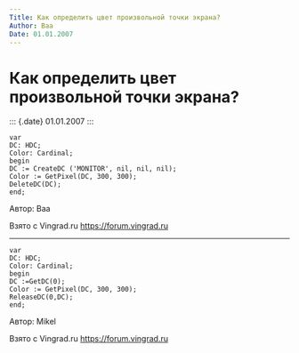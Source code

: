 ```yaml
---
Title: Как определить цвет произвольной точки экрана?
Author: Baa
Date: 01.01.2007
---
```



Как определить цвет произвольной точки экрана?
==============================================

::: {.date}
01.01.2007
:::

    var
    DC: HDC;
    Color: Cardinal;
    begin
    DC := CreateDC ('MONITOR', nil, nil, nil);
    Color := GetPixel(DC, 300, 300);
    DeleteDC(DC);
    end;

Автор: Baa

Взято с Vingrad.ru <https://forum.vingrad.ru>

------------------------------------------------------------------------

    var
    DC: HDC;
    Color: Cardinal;
    begin
    DC :=GetDC(0);
    Color := GetPixel(DC, 300, 300);
    ReleaseDC(0,DC);
    end;

Автор: Mikel

Взято с Vingrad.ru <https://forum.vingrad.ru>
